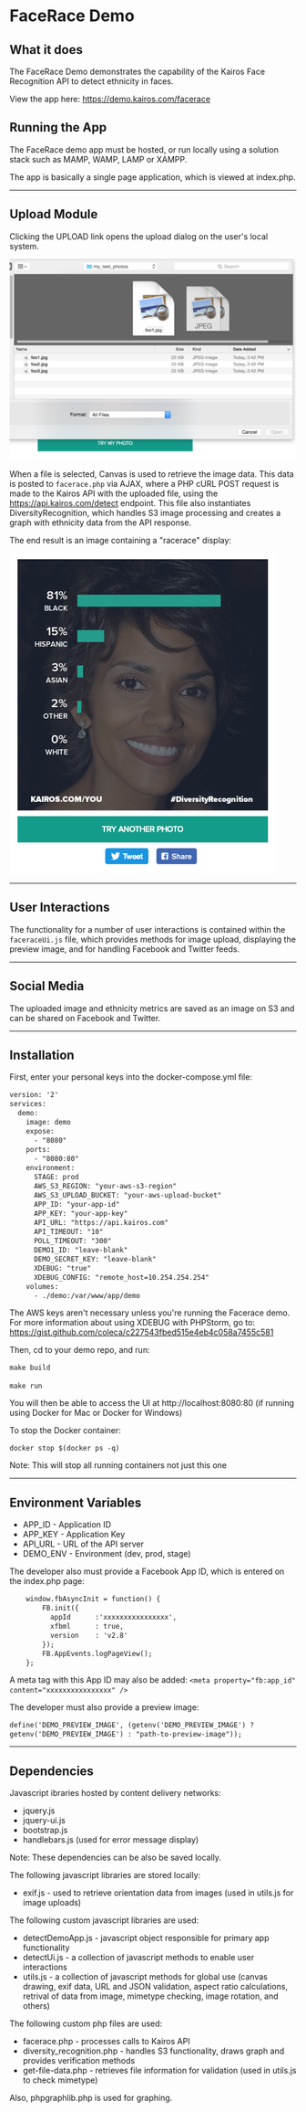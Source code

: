 # FaceRace Demo
## What it does
The FaceRace Demo demonstrates the capability of the Kairos Face Recognition API to detect ethnicity in faces. 

View the app here: https://demo.kairos.com/facerace

## Running the App
The FaceRace demo app must be hosted, or run locally using a solution stack such as MAMP, WAMP, LAMP or XAMPP.

The app is basically a single page application, which is viewed at index.php.

---

## Upload Module

Clicking the UPLOAD link opens the upload dialog on the user's local system.

![Upload Dialog](/demo/facerace/docs/upload_dialog.png?raw=true)

When a file is selected, Canvas is used to retrieve the image data.  This data is posted to `facerace.php` via AJAX, where a PHP cURL POST request is made to the Kairos API with the uploaded file, using the https://api.kairos.com/detect endpoint.  This file also instantiates DiversityRecognition, which handles S3 image processing and creates a graph with ethnicity data from the API response.

The end result is an image containing a "racerace" display:

![Facerace image](/demo/facerace/docs/facerace_image.png?raw=true)

---
## User Interactions

The functionality for a number of user interactions is contained within the `faceraceUi.js` file, which provides methods for image upload, displaying the preview image, and for handling Facebook and Twitter feeds.

---

## Social Media

The uploaded image and ethnicity metrics are saved as an image on S3 and can be shared on Facebook and Twitter.


---
## Installation

First, enter your personal keys into the docker-compose.yml file:

    version: '2'
    services:
      demo:
        image: demo
        expose:
          - "8080"
        ports:
          - "8080:80"
        environment:
          STAGE: prod
          AWS_S3_REGION: "your-aws-s3-region"
          AWS_S3_UPLOAD_BUCKET: "your-aws-upload-bucket"
          APP_ID: "your-app-id"
          APP_KEY: "your-app-key"
          API_URL: "https://api.kairos.com"
          API_TIMEOUT: "10" 
          POLL_TIMEOUT: "300"
          DEMO1_ID: "leave-blank"
          DEMO_SECRET_KEY: "leave-blank"
          XDEBUG: "true"
          XDEBUG_CONFIG: "remote_host=10.254.254.254"
        volumes:
          - ./demo:/var/www/app/demo
          
The AWS keys aren't necessary unless you're running the Facerace demo.  For more information about using XDEBUG with PHPStorm, go to: https://gist.github.com/coleca/c227543fbed515e4eb4c058a7455c581


Then, cd to your demo repo, and run:
```
make build

make run
```
You will then be able to access the UI at http://localhost:8080:80 (if running using Docker for Mac or Docker for Windows)

To stop the Docker container:

```
docker stop $(docker ps -q)
```

Note: This will stop all running containers not just this one

---
## Environment Variables

* APP_ID - Application ID
* APP_KEY - Application Key
* API_URL - URL of the API server 
* DEMO_ENV - Environment (dev, prod, stage)

The developer also must provide a Facebook App ID, which is entered on the index.php page:

        window.fbAsyncInit = function() {
            FB.init({
              appId      :'xxxxxxxxxxxxxxxx',
              xfbml      : true,
              version    : 'v2.8'
            });
            FB.AppEvents.logPageView();
        };
A meta tag with this App ID may also be added:
`<meta property="fb:app_id" content="xxxxxxxxxxxxxxxx" />`

The developer must also provide a preview image:

    define('DEMO_PREVIEW_IMAGE', (getenv('DEMO_PREVIEW_IMAGE') ? getenv('DEMO_PREVIEW_IMAGE') : "path-to-preview-image"));
---

## Dependencies
Javascript ibraries hosted by content delivery networks:
* jquery.js
* jquery-ui.js
* bootstrap.js
* handlebars.js (used for error message display)

Note: These dependencies can be also be saved locally.

The following javascript libraries are stored locally:

* exif.js - used to retrieve orientation data from images (used in utils.js for image uploads)

The following custom javascript libraries are used:
* detectDemoApp.js - javascript object responsible for primary app functionality
* detectUi.js - a collection of javascript methods to enable user interactions
* utils.js - a collection of javascript methods for global use (canvas drawing, exif data, URL and JSON validation, aspect ratio calculations, retrival of data from image, mimetype checking, image rotation, and others)

The following custom php files are used:
* facerace.php - processes calls to Kairos API 
* diversity_recognition.php - handles S3 functionality, draws graph and provides verification methods
* get-file-data.php - retrieves file information for validation (used in utils.js to check mimetype)

Also, phpgraphlib.php is used for graphing.



